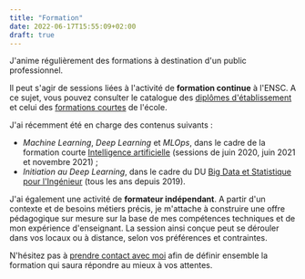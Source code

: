 ```yaml
---
title: "Formation"
date: 2022-06-17T15:55:09+02:00
draft: true
---
```


J'anime régulièrement des formations à destination d'un public professionnel.

Il peut s'agir de sessions liées à l'activité de **formation continue** à l'ENSC. A ce sujet, vous pouvez consulter le catalogue des [diplômes d'établissement](https://ensc.bordeaux-inp.fr/fr/autres-diplomes-ensc) et celui des [formations courtes](https://ensc.bordeaux-inp.fr/fr/les-formations-courtes-lensc) de l'école.

J'ai récemment été en charge des contenus suivants :

- _Machine Learning_, _Deep Learning_ et _MLOps_, dans le cadre de la formation courte [Intelligence artificielle](https://ensc.bordeaux-inp.fr/fr/formation-courte-intelligence-artificielle) (sessions de juin 2020, juin 2021 et novembre 2021) ;
- _Initiation au Deep Learning_, dans le cadre du DU [Big Data et Statistique pour l'Ingénieur](https://ensc.bordeaux-inp.fr/fr/du-big-data-et-statistique-pour-lingenieur) (tous les ans depuis 2019).

J'ai également une activité de **formateur indépendant**. A partir d'un contexte et de besoins métiers précis, je m'attache à construire une offre pédagogique sur mesure sur la base de mes compétences techniques et de mon expérience d'enseignant. La session ainsi conçue peut se dérouler dans vos locaux ou à distance, selon vos préférences et contraintes.

N'hésitez pas à [prendre contact avec moi](mailto:bpesquet%20[at]%20gmail%20[dot]%20com?subject=Projet%20de%20formation) afin de définir ensemble la formation qui saura répondre au mieux à vos attentes.
